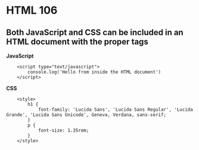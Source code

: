 # HTML 106
## Both JavaScript and CSS can be included in an HTML document with the proper tags

**JavaScript**
```
    <script type="text/javascript">
        console.log('Hello from inside the HTML document')
    </script>
```

**CSS**
```
    <style>
        h1 {
            font-family: 'Lucida Sans', 'Lucida Sans Regular', 'Lucida Grande', 'Lucida Sans Unicode', Geneva, Verdana, sans-serif;
        }
        p {
            font-size: 1.35rem;
        }
    </style>
```